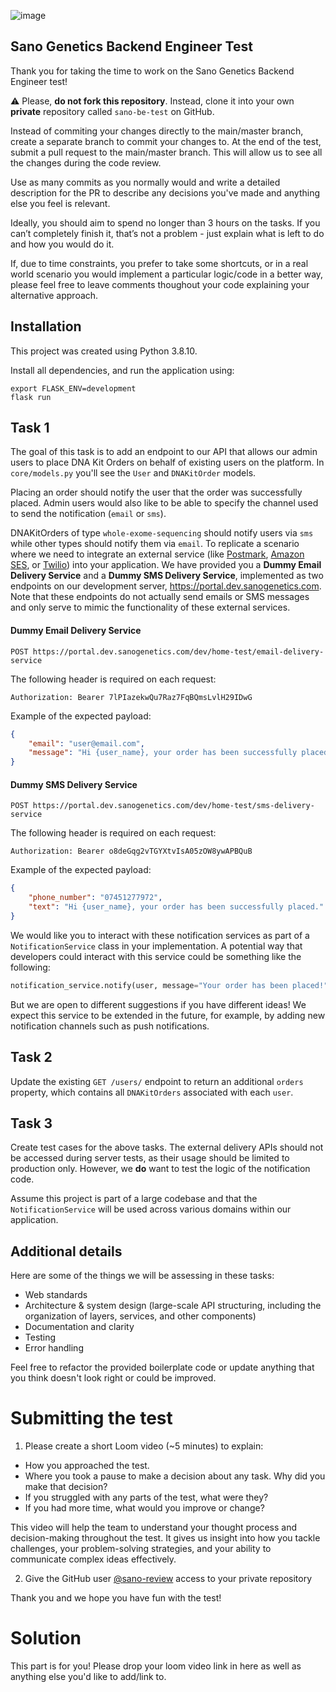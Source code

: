 ![image](https://user-images.githubusercontent.com/13378850/176657886-e99a1dff-afcf-431f-a093-757cddba0d15.png)

## Sano Genetics Backend Engineer Test
Thank you for taking the time to work on the Sano Genetics Backend Engineer test!

⚠️ Please, **do not fork this repository**. Instead, clone it into your own **private** repository called `sano-be-test` on GitHub.

Instead of commiting your changes directly to the main/master branch, create a separate branch to commit your changes to. At the end of the test, submit a pull request to the main/master branch. This will allow us to see all the changes during the code review.

Use as many commits as you normally would and write a detailed description for the PR to describe any decisions you've made and anything else you feel is relevant.

Ideally, you should aim to spend no longer than 3 hours on the tasks. If you can’t completely finish it, that’s not a problem - just explain what is left to do and how you would do it.

If, due to time constraints, you prefer to take some shortcuts, or in a real world scenario you would implement a particular logic/code in a better way, please feel free to leave comments thoughout your code explaining your alternative approach.


## Installation
This project was created using Python 3.8.10.

Install all dependencies, and run the application using:
```
export FLASK_ENV=development                                  
flask run
```


## Task 1

The goal of this task is to add an endpoint to our API that allows our admin users to place DNA Kit Orders on behalf of existing users on the platform. In `core/models.py` you'll see the `User` and `DNAKitOrder` models. 

Placing an order should notify the user that the order was successfully placed. Admin users would also like to be able to specify the channel used to send the notification (`email` or `sms`).

DNAKitOrders of type `whole-exome-sequencing` should notify users via `sms` while other types should notify them via `email`. To replicate a scenario where we need to integrate an external service (like [Postmark](https://postmarkapp.com/), [Amazon SES](https://aws.amazon.com/ses/), or [Twilio](https://www.twilio.com/messaging)) into your application. We have provided you a **Dummy Email Delivery Service** and a **Dummy SMS Delivery Service**, implemented as two endpoints on our development server, https://portal.dev.sanogenetics.com. Note that these endpoints do not actually send emails or SMS messages and only serve to mimic the functionality of these external services.

#### Dummy Email Delivery Service

```
POST https://portal.dev.sanogenetics.com/dev/home-test/email-delivery-service
```

The following header is required on each request:

```
Authorization: Bearer 7lPIazekwQu7Raz7FqBQmsLvlH29IDwG
```

Example of the expected payload:

```json
{
    "email": "user@email.com",
    "message": "Hi {user_name}, your order has been successfully placed."
}
```

#### Dummy SMS Delivery Service
```
POST https://portal.dev.sanogenetics.com/dev/home-test/sms-delivery-service
```

The following header is required on each request:

```
Authorization: Bearer o8deGqg2vTGYXtvIsA05zOW8ywAPBQuB
```

Example of the expected payload:
```json
{
    "phone_number": "07451277972",
    "text": "Hi {user_name}, your order has been successfully placed."
}
```

    

We would like you to interact with these notification services as part of a `NotificationService` class in your implementation. A potential way that developers could interact with this service could be something like the following:

```python
notification_service.notify(user, message="Your order has been placed!", channel='sms')
```

But we are open to different suggestions if you have different ideas! We expect this service to be extended in the future, for example, by adding new notification channels such as push notifications.


## Task 2

Update the existing `GET /users/` endpoint to return an additional `orders` property, which contains all `DNAKitOrders` associated with each `user`.


## Task 3

Create test cases for the above tasks. The external delivery APIs should not be accessed during server tests, as their usage should be limited to production only. However, we **do** want to test the logic of the notification code.

Assume this project is part of a large codebase and that the `NotificationService` will be used across various domains within our application.

## Additional details
Here are some of the things we will be assessing in these tasks:
* Web standards
* Architecture & system design (large-scale API structuring, including the organization of layers, services, and other components)
* Documentation and clarity
* Testing 
* Error handling

Feel free to refactor the provided boilerplate code or update anything that you think doesn't look right or could be improved.


# Submitting the test

1. Please create a short Loom video (~5 minutes) to explain:
* How you approached the test.
* Where you took a pause to make a decision about any task. Why did you make that decision?
* If you struggled with any parts of the test, what were they?
* If you had more time, what would you improve or change?

This video will help the team to understand your thought process and decision-making throughout the test. It gives us insight into how you tackle challenges, your problem-solving strategies, and your ability to communicate complex ideas effectively.


2. Give the GitHub user [@sano-review](https://github.com/sano-review) access to your private repository

Thank you and we hope you have fun with the test!

# Solution

This part is for you! Please drop your loom video link in here as well as anything else you'd like to add/link to.
